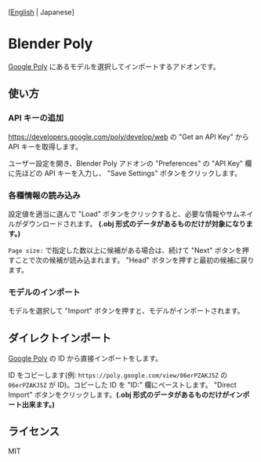 [[English](https://github.com/satoyuichi/BlenderPoly/blob/master/README.md) | Japanese]

# Blender Poly
[Google Poly](https://poly.google.com/) にあるモデルを選択してインポートするアドオンです。

## 使い方
### API キーの追加
https://developers.google.com/poly/develop/web の "Get an API Key" から API キーを取得します。

ユーザー設定を開き、Blender Poly アドオンの "Preferences" の "API Key" 欄に先ほどの API キーを入力し、 "Save Settings" ボタンをクリックします。

### 各種情報の読み込み
設定値を適当に選んで "Load" ボタンをクリックすると、必要な情報やサムネイルがダウンロードされます。 **(.obj 形式のデータがあるものだけが対象になります。)**

`Page size:` で指定した数以上に候補がある場合は、続けて "Next" ボタンを押すことで次の候補が読み込まれます。
"Head" ボタンを押すと最初の候補に戻ります。

### モデルのインポート
モデルを選択して "Import" ボタンを押すと、モデルがインポートされます。

## ダイレクトインポート
[Google Poly](https://poly.google.com/) の ID から直接インポートをします。

ID をコピーします(例: `https://poly.google.com/view/06erPZAKJ5Z` の `06erPZAKJ5Z` が ID)。コピーした ID を "ID:" 欄にペーストします。 "Direct Import" ボタンをクリックします。**(.obj 形式のデータがあるものだけがインポート出来ます。)**

## ライセンス
MIT
